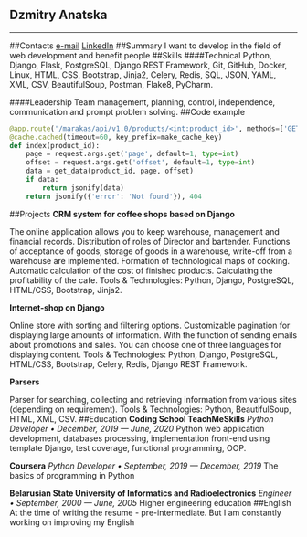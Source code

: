 ## Dzmitry Anatska
***
##Contacts
[e-mail](mailto:anatskodr@gmail.com)
[LinkedIn](https://www.linkedin.com/in/dima-anatsko/)
##Summary
I want to develop in the field of web development and benefit people
##Skills
####Technical
Python, Django, Flask, PostgreSQL, Django REST Framework, Git, GitHub, Docker, Linux, HTML, CSS, Bootstrap, Jinja2, Celery, Redis, SQL, JSON, YAML, XML, CSV, BeautifulSoup, Postman, Flake8, PyCharm.

####Leadership
Team management, planning, control, independence, communication and prompt problem solving.
##Сode example
```python
@app.route('/marakas/api/v1.0/products/<int:product_id>', methods=['GET'])
@cache.cached(timeout=60, key_prefix=make_cache_key)
def index(product_id):
    page = request.args.get('page', default=1, type=int)
    offset = request.args.get('offset', default=1, type=int)
    data = get_data(product_id, page, offset)
    if data:
        return jsonify(data)
    return jsonify({'error': 'Not found'}), 404
```
##Projects
__CRM system for coffee shops based on Django__

The online application allows you to keep warehouse, management and financial records. Distribution of roles of Director and bartender. Functions of acceptance of goods, storage of goods in a warehouse, write-off from a warehouse are implemented. Formation of technological maps of cooking. Automatic calculation of the cost of finished products. Calculating the profitability of the cafe.
Tools & Technologies: Python, Django, PostgreSQL, HTML/CSS, Bootstrap, Jinja2.

__Internet-shop on Django__

Online store with sorting and filtering options. Customizable pagination for displaying large amounts of information. With the function of sending emails about promotions and sales. You can choose one of three languages for displaying content.
Tools & Technologies: Python, Django, PostgreSQL, HTML/CSS, Bootstrap, Celery, Redis, Django REST Framework.

__Parsers__

Parser for searching, collecting and retrieving information from various sites (depending on requirement).
Tools & Technologies: Python, BeautifulSoup, HTML, XML, CSV.
##Education
__Coding School TeachMeSkills__
_Python Developer • December, 2019 — June, 2020_
Python web application development, databases processing, implementation front-end using template Django, test coverage, functional programming, OOP.

__Coursera__
_Python Developer • September, 2019 — December, 2019_
The basics of programming in Python

__Belarusian State University of Informatics and Radioelectronics__
_Engineer • September, 2000 — June, 2005_
Higher engineering education
##English
At the time of writing the resume - pre-intermediate. But I am constantly working on improving my English
